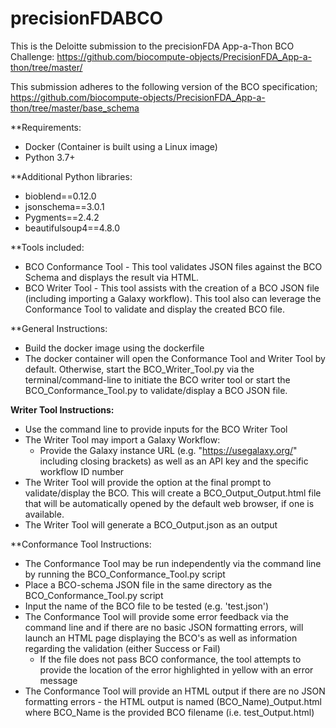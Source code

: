 # precisionFDABCO
This is the Deloitte submission to the precisionFDA App-a-Thon BCO Challenge:
https://github.com/biocompute-objects/PrecisionFDA_App-a-thon/tree/master/

This submission adheres to the following version of the BCO specification;
https://github.com/biocompute-objects/PrecisionFDA_App-a-thon/tree/master/base_schema

**Requirements:

* Docker (Container is built using a Linux image)
* Python 3.7+

**Additional Python libraries:

* bioblend==0.12.0
* jsonschema==3.0.1
* Pygments==2.4.2
* beautifulsoup4==4.8.0

**Tools included:

* BCO Conformance Tool - This tool validates JSON files against the BCO Schema and displays the result via HTML.
* BCO Writer Tool - This tool assists with the creation of a BCO JSON file (including importing a Galaxy workflow). This tool also can leverage the Conformance Tool to validate and display the created BCO file.

**General Instructions:

- Build the docker image using the dockerfile
- The docker container will open the Conformance Tool and Writer Tool by default. Otherwise, start the BCO_Writer_Tool.py via the terminal/command-line to initiate the BCO writer tool or start the BCO_Conformance_Tool.py to validate/display a BCO JSON file.

**Writer Tool Instructions:**

- Use the command line to provide inputs for the BCO Writer Tool
- The Writer Tool may import a Galaxy Workflow:
  - Provide the Galaxy instance URL (e.g. "https://usegalaxy.org/" including closing brackets) as well as an API key and the specific workflow ID number
- The Writer Tool will provide the option at the final prompt to validate/display the BCO. This will create a BCO_Output_Output.html file that will be automatically opened by the default web browser, if one is available.
- The Writer Tool will generate a BCO_Output.json as an output

**Conformance Tool Instructions:

- The Conformance Tool may be run independently via the command line by running the BCO_Conformance_Tool.py script
- Place a BCO-schema JSON file in the same directory as the BCO_Conformance_Tool.py script
- Input the name of the BCO file to be tested (e.g. 'test.json')
- The Conformance Tool will provide some error feedback via the command line and if there are no basic JSON formatting errors, will launch an HTML page displaying the BCO's as well as information regarding the validation (either Success or Fail)
  - If the file does not pass BCO conformance, the tool attempts to provide the location of the error highlighted in yellow with an error message
- The Conformance Tool will provide an HTML output if there are no JSON formatting errors - the HTML output is named (BCO_Name)_Output.html where BCO_Name is the provided BCO filename (i.e. test_Output.html)


